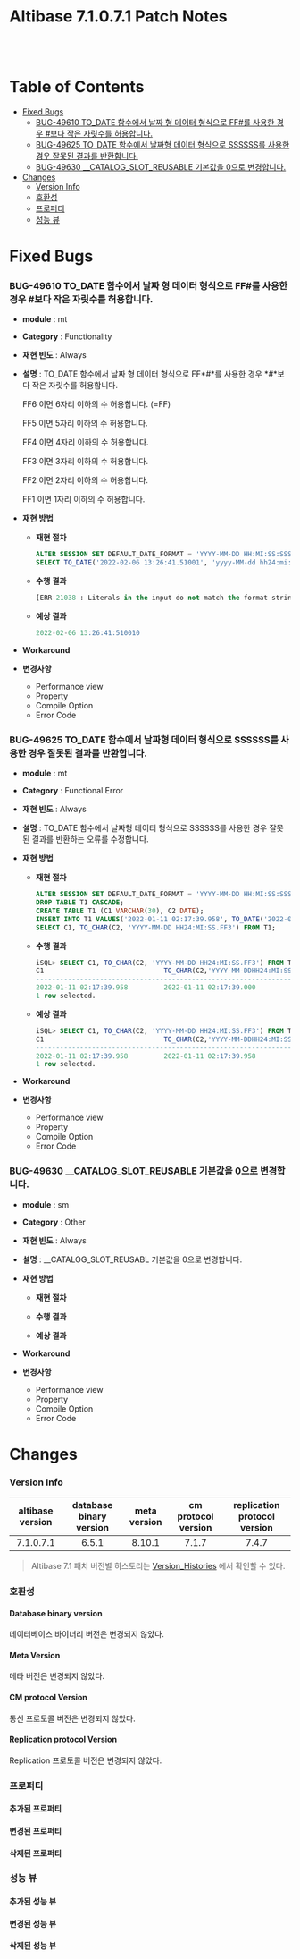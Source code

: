 Altibase 7.1.0.7.1 Patch Notes
==============================

<br/>

<br/>

# Table of Contents 
- [Fixed Bugs](#fixed-bugs)
  - [BUG-49610 TO\_DATE 함수에서 날짜 형 데이터 형식으로 FF\#를 사용한 경우 \#보다 작은 자릿수를 허용합니다.](#bug-49610to_date-%ED%95%A8%EC%88%98%EC%97%90%EC%84%9C-%EB%82%A0%EC%A7%9C-%ED%98%95-%EB%8D%B0%EC%9D%B4%ED%84%B0-%ED%98%95%EC%8B%9D%EC%9C%BC%EB%A1%9C-ff%EB%A5%BC-%EC%82%AC%EC%9A%A9%ED%95%9C-%EA%B2%BD%EC%9A%B0-%EB%B3%B4%EB%8B%A4-%EC%9E%91%EC%9D%80-%EC%9E%90%EB%A6%BF%EC%88%98%EB%A5%BC-%ED%97%88%EC%9A%A9%ED%95%A9%EB%8B%88%EB%8B%A4)
  - [BUG-49625 TO\_DATE 함수에서 날짜형 데이터 형식으로 SSSSSS를 사용한 경우 잘못된 결과를 반환합니다.](#bug-49625to_date-%ED%95%A8%EC%88%98%EC%97%90%EC%84%9C-%EB%82%A0%EC%A7%9C%ED%98%95-%EB%8D%B0%EC%9D%B4%ED%84%B0-%ED%98%95%EC%8B%9D%EC%9C%BC%EB%A1%9C-ssssss%EB%A5%BC-%EC%82%AC%EC%9A%A9%ED%95%9C-%EA%B2%BD%EC%9A%B0-%EC%9E%98%EB%AA%BB%EB%90%9C-%EA%B2%B0%EA%B3%BC%EB%A5%BC-%EB%B0%98%ED%99%98%ED%95%A9%EB%8B%88%EB%8B%A4)
  - [BUG-49630 \_\_CATALOG\_SLOT\_REUSABLE 기본값을 0으로 변경합니다.](#bug-49630__catalog_slot_reusable-%EA%B8%B0%EB%B3%B8%EA%B0%92%EC%9D%84-0%EC%9C%BC%EB%A1%9C-%EB%B3%80%EA%B2%BD%ED%95%A9%EB%8B%88%EB%8B%A4)
- [Changes](#changes)
  - [Version Info](#version-info)
  - [호환성](#%ED%98%B8%ED%99%98%EC%84%B1)
  - [프로퍼티](#%ED%94%84%EB%A1%9C%ED%8D%BC%ED%8B%B0)
  - [성능 뷰](#%EC%84%B1%EB%8A%A5-%EB%B7%B0)

    

#  Fixed Bugs

### BUG-49610 TO\_DATE 함수에서 날짜 형 데이터 형식으로 FF\#를 사용한 경우 \#보다 작은 자릿수를 허용합니다.

-   **module** : mt

-   **Category** : Functionality

-   **재현 빈도** : Always

-   **설명** : TO\_DATE 함수에서 날짜 형 데이터 형식으로 FF*\#*를 사용한 경우 *\#*보다 작은 자릿수를 허용합니다.
    
    FF6 이면 6자리 이하의 수 허용합니다. (=FF)
    
    FF5 이면 5자리 이하의 수 허용합니다.
    
    FF4 이면 4자리 이하의 수 허용합니다.
    
    FF3 이면 3자리 이하의 수 허용합니다.
    
    FF2 이면 2자리 이하의 수 허용합니다.
    
    FF1 이면 1자리 이하의 수 허용합니다.
    
-   **재현 방법**

    -   **재현 절차**

        ```sql
        ALTER SESSION SET DEFAULT_DATE_FORMAT = 'YYYY-MM-DD HH:MI:SS:SSSSSS';
        SELECT TO_DATE('2022-02-06 13:26:41.51001', 'yyyy-MM-dd hh24:mi:ss.ff6') FROM DUAL;
        ```

    -   **수행 결과**

        ```sql
        [ERR-21038 : Literals in the input do not match the format string.]
        ```

    -   **예상 결과**

        ```sql
        2022-02-06 13:26:41:510010
        ```

-   **Workaround**

-   **변경사항**

    -   Performance view
    -   Property
    -   Compile Option
    -   Error Code

### BUG-49625 TO\_DATE 함수에서 날짜형 데이터 형식으로 SSSSSS를 사용한 경우 잘못된 결과를 반환합니다.

-   **module** : mt

-   **Category** : Functional Error

-   **재현 빈도** : Always

-   **설명** : TO\_DATE 함수에서 날짜형 데이터 형식으로 SSSSSS를 사용한 경우 잘못된 결과를 반환하는 오류를 수정합니다.
    
-   **재현 방법**

    -   **재현 절차**

        ```sql
        ALTER SESSION SET DEFAULT_DATE_FORMAT = 'YYYY-MM-DD HH:MI:SS:SSSSSS';
        DROP TABLE T1 CASCADE;
        CREATE TABLE T1 (C1 VARCHAR(30), C2 DATE);
        INSERT INTO T1 VALUES('2022-01-11 02:17:39.958', TO_DATE('2022-01-11 02:17:39.958', 'YYYY-MM-DD HH:MI:SS.SSSSSS'));
        SELECT C1, TO_CHAR(C2, 'YYYY-MM-DD HH24:MI:SS.FF3') FROM T1;
        ```

    -   **수행 결과**

        ```sql
        iSQL> SELECT C1, TO_CHAR(C2, 'YYYY-MM-DD HH24:MI:SS.FF3') FROM T1;
        C1                              TO_CHAR(C2,'YYYY-MM-DDHH24:MI:SS.FF3')
        -------------------------------------------------------------------------
        2022-01-11 02:17:39.958         2022-01-11 02:17:39.000
        1 row selected.
        ```

    -   **예상 결과**

        ```sql
        iSQL> SELECT C1, TO_CHAR(C2, 'YYYY-MM-DD HH24:MI:SS.FF3') FROM T1;
        C1                              TO_CHAR(C2,'YYYY-MM-DDHH24:MI:SS.FF3')
        -------------------------------------------------------------------------
        2022-01-11 02:17:39.958         2022-01-11 02:17:39.958
        1 row selected.
        ```

-   **Workaround**

-   **변경사항**

    -   Performance view
    -   Property
    -   Compile Option
    -   Error Code

### BUG-49630 \_\_CATALOG\_SLOT\_REUSABLE 기본값을 0으로 변경합니다.

-   **module** : sm

-   **Category** : Other

-   **재현 빈도** : Always

-   **설명** : \_\_CATALOG\_SLOT\_REUSABL 기본값을 0으로 변경합니다.

-   **재현 방법**
    -   **재현 절차**
    
    -   **수행 결과**
    
    -   **예상 결과**
    
-   **Workaround**

-   **변경사항**

    -   Performance view
    -   Property
    -   Compile Option
    -   Error Code

Changes
=======

### Version Info

| altibase version | database binary version | meta version | cm protocol version | replication protocol version |
| :--------------: | :---------------------: | :----------: | :-----------------: | :--------------------------: |
|    7.1.0.7.1     |          6.5.1          |    8.10.1    |        7.1.7        |            7.4.7             |

> Altibase 7.1 패치 버전별 히스토리는 [Version\_Histories](https://github.com/ALTIBASE/Documents/blob/master/PatchNotes/Altibase_7_1_Version_Histories.md) 에서 확인할 수 있다.

### 호환성

#### Database binary version

데이터베이스 바이너리 버전은 변경되지 않았다.

#### Meta Version

메타 버전은 변경되지 않았다.

#### CM protocol Version

통신 프로토콜 버전은 변경되지 않았다.

#### Replication protocol Version

Replication 프로토콜 버전은 변경되지 않았다.

### 프로퍼티

#### 추가된 프로퍼티

#### 변경된 프로퍼티

#### 삭제된 프로퍼티

### 성능 뷰

#### 추가된 성능 뷰

#### 변경된 성능 뷰

#### 삭제된 성능 뷰
